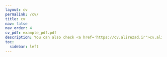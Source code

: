 ```yaml
---
layout: cv
permalink: /cv/
title: cv
nav: false
nav_order: 4
cv_pdf: example_pdf.pdf
description: You can also check <a href='https://cv.alirezad.ir'>cv.alirezad.ir</a> for another style of my CV.
toc:
  sidebar: left
---
```

